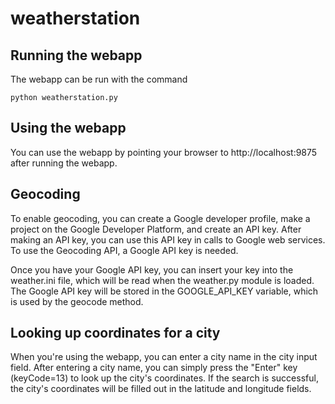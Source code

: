 # weatherstation

## Running the webapp
The webapp can be run with the command

    python weatherstation.py

## Using the webapp
You can use the webapp by pointing your browser to http://localhost:9875 after running the webapp.

## Geocoding
To enable geocoding, you can create a Google developer profile, make a project on the Google Developer Platform, and create an API key. After making an API key, you can use this API key in calls to Google web services. To use the Geocoding API, a Google API key is needed.

Once you have your Google API key, you can insert your key into the weather.ini file, which will be read when the weather.py module is loaded. The Google API key will be stored in the GOOGLE_API_KEY variable, which is used by the geocode method.

## Looking up coordinates for a city
When you're using the webapp, you can enter a city name in the city input field. After entering a city name, you can simply press the "Enter" key (keyCode=13) to look up the city's coordinates. If the search is successful, the city's coordinates will be filled out in the latitude and longitude fields.